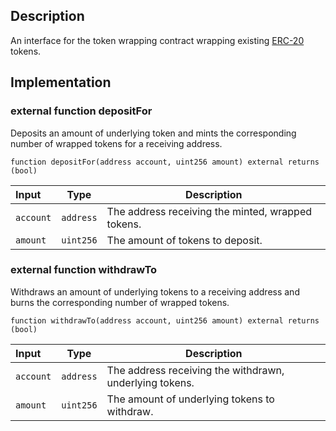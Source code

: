 ## Description

An interface for the token wrapping contract wrapping existing [ERC-20](https://eips.ethereum.org/EIPS/eip-20) tokens.

## Implementation

### external function depositFor

Deposits an amount of underlying token and mints the corresponding number of wrapped tokens for a receiving address.

```solidity
function depositFor(address account, uint256 amount) external returns (bool)
```

| Input     | Type      | Description                                       |
| :-------- | --------- | ------------------------------------------------- |
| `account` | `address` | The address receiving the minted, wrapped tokens. |
| `amount`  | `uint256` | The amount of tokens to deposit.                  |

### external function withdrawTo

Withdraws an amount of underlying tokens to a receiving address and burns the corresponding number of wrapped tokens.

```solidity
function withdrawTo(address account, uint256 amount) external returns (bool)
```

| Input     | Type      | Description                                             |
| :-------- | --------- | ------------------------------------------------------- |
| `account` | `address` | The address receiving the withdrawn, underlying tokens. |
| `amount`  | `uint256` | The amount of underlying tokens to withdraw.            |

<!--CONTRACT_END-->
